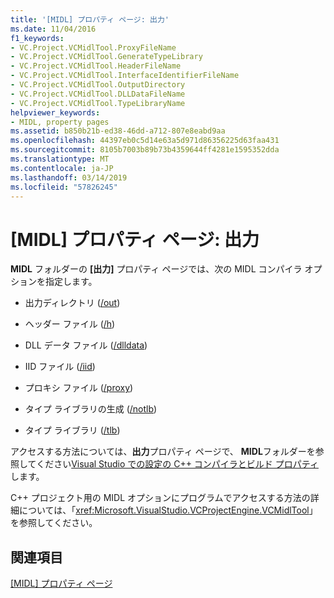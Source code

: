 ```yaml
---
title: '[MIDL] プロパティ ページ: 出力'
ms.date: 11/04/2016
f1_keywords:
- VC.Project.VCMidlTool.ProxyFileName
- VC.Project.VCMidlTool.GenerateTypeLibrary
- VC.Project.VCMidlTool.HeaderFileName
- VC.Project.VCMidlTool.InterfaceIdentifierFileName
- VC.Project.VCMidlTool.OutputDirectory
- VC.Project.VCMidlTool.DLLDataFileName
- VC.Project.VCMidlTool.TypeLibraryName
helpviewer_keywords:
- MIDL, property pages
ms.assetid: b850b21b-ed38-46dd-a712-807e8eabd9aa
ms.openlocfilehash: 44397eb0c5d14e63a5d971d86356225d63faa431
ms.sourcegitcommit: 8105b7003b89b73b4359644ff4281e1595352dda
ms.translationtype: MT
ms.contentlocale: ja-JP
ms.lasthandoff: 03/14/2019
ms.locfileid: "57826245"
---
```

# <a name="midl-property-pages-output"></a>[MIDL] プロパティ ページ: 出力

**MIDL** フォルダーの **[出力]** プロパティ ページでは、次の MIDL コンパイラ オプションを指定します。

- 出力ディレクトリ ([/out](https://msdn.microsoft.com/library/windows/desktop/aa367358))

- ヘッダー ファイル ([/h](https://msdn.microsoft.com/library/windows/desktop/aa367325))

- DLL データ ファイル ([/dlldata](https://msdn.microsoft.com/library/windows/desktop/aa367322))

- IID ファイル ([/iid](https://msdn.microsoft.com/library/windows/desktop/aa367329))

- プロキシ ファイル ([/proxy](https://msdn.microsoft.com/library/windows/desktop/aa367362))

- タイプ ライブラリの生成 ([/notlb](https://msdn.microsoft.com/library/windows/desktop/aa367343))

- タイプ ライブラリ ([/tlb](https://msdn.microsoft.com/library/windows/desktop/aa367372))

アクセスする方法については、**出力**プロパティ ページで、 **MIDL**フォルダーを参照してください[Visual Studio での設定の C++ コンパイラとビルド プロパティ](../working-with-project-properties.md)します。

C++ プロジェクト用の MIDL オプションにプログラムでアクセスする方法の詳細については、「<xref:Microsoft.VisualStudio.VCProjectEngine.VCMidlTool>」を参照してください。

## <a name="see-also"></a>関連項目

[[MIDL] プロパティ ページ](midl-property-pages.md)
